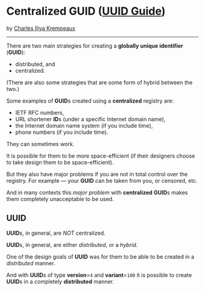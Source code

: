 # Centralized GUID ([UUID Guide](../../README.md))

by [Charles Iliya Krempeaux](http://changelog.ca/)

---

There are two main strategies for creating a **globally unique identifier** (**GUID**):

* distributed, and
* centralized.

(There are also some strategies that are some form of hybrid between the two.)

Some examples of **GUID**s created using a **centralized** registry are:

* IETF RFC numbers,
* URL shortener **ID**s (under a specific Internet domain name),
* the Internet domain name system (if you include time),
* phone numbers (if you include time).

They can sometimes work.

It is possible for them to be more space-efficient (if their designers choose to take design them to be space-efficient).

But they also have major problems if you are not in total control over the registry.
For example — your **GUID** can be taken from you, or censored, etc.

And in many contexts this _major problem_ with **centralized** **GUID**s makes them completely unacceptable to be used.

## UUID

**UUID**s, in general, are _NOT_ centralized.

**UUID**s, in general, are either _distributed_, or a _hybrid_.

One of the design goals of **UUID** was for them to be able to be created in a _distributed_ manner.

And with **UUID**s of type **version**=`4` and **variant**=`100` it is possible to create **UUID**s in a completely **distributed** manner.
